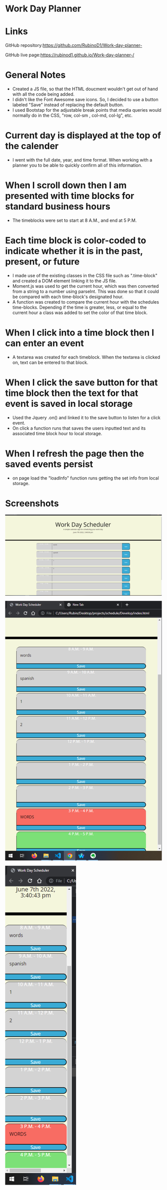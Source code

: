 # Work Day Planner

# Links
GitHub repository:https://github.com/RubinoD1/Work-day-planner-

GitHub live page:https://rubinod1.github.io/Work-day-planner-/

# General Notes
- Created a JS file, so that the HTML doucment wouldn't get out of hand with all the code being added.
- I didn't like the Font Awesome save icons. So, I decided to use a button labeled "Save" instead of replacing the default button. 
- I used Bootstap for the adjustable break points that media queries would normally do in the CSS, "row, col-sm , col-md, col-lg", etc.  


# Current day is displayed at the top of the calender
- I went with the full date, year, and time format. When working with a planner you to be able to quickly confirm all of this information.  

# When I scroll down then I am presented with time blocks for standard business hours
- The timeblocks were set to start at 8 A.M., and end at 5 P.M. 

# Each time block is color-coded to indicate whether it is in the past, present, or future
- I made use of the existing classes in the CSS file such as ".time-block" and created a DOM element linking it to the JS file. 
- Moment.js was used to get the current hour, which was then converted from a string to a number using parseInt. This was done so that it could be compared with each time-block's designated hour. 
- A function was created to compare the current hour with the schedules time-blocks. Depending if the time is greater, less, or equal to the current hour a class was added to set the color of that time block. 

# When I click into a time block then I can enter an event
- A textarea was created for each timeblock. When the textarea is clicked on, text can be entered to that block. 

# When I click the save button for that time block then the text for that event is saved in local storage
- Used the Jquery .on() and linked it to the save button to listen for a click event. 
- On click a function runs that saves the users inputted text and its associated time block hour to local storage. 

# When I refresh the page then the saved events persist
- on page load the "loadInfo" function runs getting the set info from local storage. 

# Screenshots

![Live site screenshots](/assets/images/image1.png)

![Live site screenshots](/assets/images/image2.png)

![Live site screenshots](/assets/images/image3.png)